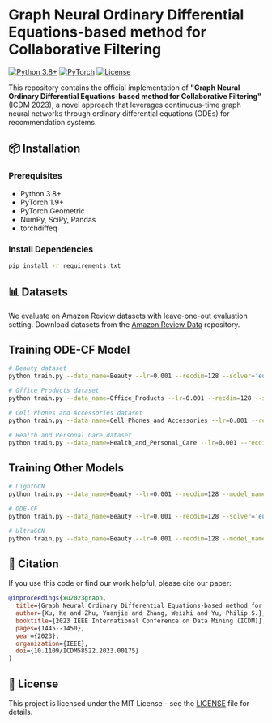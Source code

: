 # Graph Neural Ordinary Differential Equations-based method for Collaborative Filtering

[![Python 3.8+](https://img.shields.io/badge/python-3.8+-blue.svg)](https://www.python.org/downloads/)
[![PyTorch](https://img.shields.io/badge/PyTorch-1.9+-red.svg)](https://pytorch.org/)
[![License](https://img.shields.io/badge/License-MIT-green.svg)](LICENSE)

This repository contains the official implementation of **"Graph Neural Ordinary Differential Equations-based method for Collaborative Filtering"** (ICDM 2023), a novel approach that leverages continuous-time graph neural networks through ordinary differential equations (ODEs) for recommendation systems.

## 📦 Installation

### Prerequisites
- Python 3.8+
- PyTorch 1.9+
- PyTorch Geometric
- NumPy, SciPy, Pandas
- torchdiffeq

### Install Dependencies
```bash
pip install -r requirements.txt
```

## 📊 Datasets

We evaluate on Amazon Review datasets with leave-one-out evaluation setting. Download datasets from the [Amazon Review Data](https://jmcauley.ucsd.edu/data/amazon/) repository.

## Training ODE-CF Model

```bash
# Beauty dataset
python train.py --data_name=Beauty --lr=0.001 --recdim=128 --solver='euler' --t=1 --decay=0.0001 --model_name=ODE_CF --epochs=1000

# Office Products dataset
python train.py --data_name=Office_Products --lr=0.001 --recdim=128 --solver='euler' --t=0.75 --decay=0.0001 --model_name=ODE_CF --epochs=1000

# Cell Phones and Accessories dataset
python train.py --data_name=Cell_Phones_and_Accessories --lr=0.001 --recdim=128 --solver='euler' --t=0.9 --decay=0.0001 --model_name=ODE_CF --epochs=1000

# Health and Personal Care dataset
python train.py --data_name=Health_and_Personal_Care --lr=0.001 --recdim=128 --solver='euler' --t=0.65 --decay=0.0001 --model_name=ODE_CF --epochs=1000
```

## Training Other Models

```bash
# LightGCN
python train.py --data_name=Beauty --lr=0.001 --recdim=128 --model_name=LightGCN --epochs=1000

# ODE-CF
python train.py --data_name=Beauty --lr=0.001 --recdim=128 --solver='euler' --t=1 --model_name=ODE_CF --epochs=1000

# UltraGCN
python train.py --data_name=Beauty --lr=0.001 --recdim=128 --model_name=UltraGCN --epochs=1000
```

## 📝 Citation

If you use this code or find our work helpful, please cite our paper:

```bibtex
@inproceedings{xu2023graph,
  title={Graph Neural Ordinary Differential Equations-based method for Collaborative Filtering},
  author={Xu, Ke and Zhu, Yuanjie and Zhang, Weizhi and Yu, Philip S.},
  booktitle={2023 IEEE International Conference on Data Mining (ICDM)},
  pages={1445--1450},
  year={2023},
  organization={IEEE},
  doi={10.1109/ICDM58522.2023.00175}
}
```

## 📄 License

This project is licensed under the MIT License - see the [LICENSE](LICENSE) file for details.
